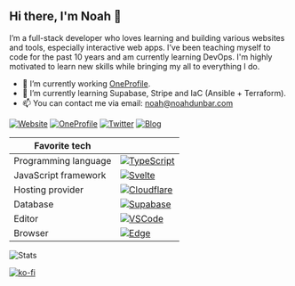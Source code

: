 ## Hi there, I'm Noah 👋

I’m a full-stack developer who loves learning and building various websites and tools, especially interactive web apps. I’ve been teaching myself to code for the past 10 years and am currently learning DevOps. I'm highly motivated to learn new skills while bringing my all to everything I do.

- 🔭 I’m currently working [OneProfile](https://oneprofile.app).
- 🌱 I’m currently learning Supabase, Stripe and IaC (Ansible + Terraform).
- 📫 You can contact me via email: [noah@noahdunbar.com](mailto:noah@noahdunbar.com)

[![Website](https://img.shields.io/badge/-Website-white?style=for-the-badge)](https://noahdunbar.com)
[![OneProfile](https://img.shields.io/badge/-OneProfile-white?style=for-the-badge)](https://oneprofile.app/noahdunbar)
[![Twitter](https://img.shields.io/badge/-@NoahDunbarDev-white?style=for-the-badge&logo=twitter)](https://twitter.com/NoahDunbarDev)
[![Blog](https://img.shields.io/badge/-Blog-white?style=for-the-badge&logoColor=2962FF&logo=hashnode)](https://blog.noahdunbar.com)

| **Favorite tech** | |
| --- | --- |
| Programming language | [![TypeScript](https://img.shields.io/badge/-TypeScript-007ACC?style=for-the-badge&logoColor=white&logo=typescript)](https://typescriptlang.org/) |
| JavaScript framework | [![Svelte](https://img.shields.io/badge/-Svelte-FF3E00?style=for-the-badge&logoColor=white&logo=svelte)](https://svelte.dev) |
| Hosting provider | [![Cloudflare](https://img.shields.io/badge/-Cloudflare-F38020?style=for-the-badge&logoColor=white&logo=cloudflare)](https://developers.cloudflare.com/) |
| Database | [![Supabase](https://img.shields.io/badge/-Supabase-3ECF8E?style=for-the-badge&logoColor=white&logo=supabase)](https://supabase.com/) |
| Editor | [![VSCode](https://img.shields.io/badge/-VSCode-007ACC?style=for-the-badge&logoColor=white&logo=visual-studio-code)](https://code.visualstudio.com/) |
| Browser | [![Edge](https://img.shields.io/badge/-Edge-0078D7?style=for-the-badge&logoColor=white&logo=microsoft-edge)](https://microsoft.com/edge) |

<!-- ### Tech Stack

![TypeScript](https://img.shields.io/badge/-TypeScript-007ACC?style=for-the-badge&logoColor=white&logo=typescript)
![JavaScript](https://img.shields.io/badge/-JavaScript-F7DF1E?style=for-the-badge&logoColor=black&logo=javascript)
![Svelte](https://img.shields.io/badge/-Svelte-FF3E00?style=for-the-badge&logoColor=white&logo=svelte)
![Cloudflare](https://img.shields.io/badge/-Cloudflare-F38020?style=for-the-badge&logoColor=white&logo=cloudflare)
![Supabase](https://img.shields.io/badge/-Supabase-3ECF8E?style=for-the-badge&logoColor=white&logo=supabase)
![PostgreSQL](https://img.shields.io/badge/-PostgreSQL-4169E1?style=for-the-badge&logoColor=white&logo=postgresql)
![Deno](https://img.shields.io/badge/-Deno-000000?style=for-the-badge&logoColor=white&logo=deno)
![React](https://img.shields.io/badge/-React-61DAFB?style=for-the-badge&logoColor=black&logo=react)
![Node](https://img.shields.io/badge/-Node-339933?style=for-the-badge&logoColor=white&logo=node.js)
![HTML](https://img.shields.io/badge/-HTML-E34F26?style=for-the-badge&logoColor=white&logo=html5)
![CSS](https://img.shields.io/badge/-CSS-1572B6?style=for-the-badge&logoColor=white&logo=css3)
![SASS](https://img.shields.io/badge/-SASS-CC6699?style=for-the-badge&logoColor=white&logo=sass)
![C++](https://img.shields.io/badge/-C++-00599C?style=for-the-badge&logoColor=white&logo=c%2B%2B)
![Rust](https://img.shields.io/badge/-Rust-221E1F?style=for-the-badge&logoColor=white&logo=rust)
![Nginx](https://img.shields.io/badge/-Nginx-269539?style=for-the-badge&logoColor=white&logo=nginx)
![MongoDB](https://img.shields.io/badge/-MongoDB-47A248?style=for-the-badge&logoColor=white&logo=mongodb)
![Linux Servers](https://img.shields.io/badge/-Linux%20Servers-FCC624?style=for-the-badge&logoColor=black&logo=linux)
![VSCode](https://img.shields.io/badge/-VSCode-007ACC?style=for-the-badge&logoColor=white&logo=visual-studio-code)
![Edge](https://img.shields.io/badge/-Edge-0078D7?style=for-the-badge&logoColor=white&logo=microsoft-edge) -->

<!-- [![GitHub Activity](https://img.shields.io/badge/-GitHub%20Activity-white?style=for-the-badge&logoColor=black&logo=github)](https://gitstalk.netlify.app/The-Noah) -->

<!-- - 🏁 I have several goals for 2021, which can be found [here](https://github.com/users/The-Noah/projects/1) as a GitHub project.-->

<!--
**The-Noah/The-Noah** is a ✨ _special_ ✨ repository because its `README.md` (this file) appears on your GitHub profile.

Here are some ideas to get you started:

- 🔭 I’m currently working on ...
- 🌱 I’m currently learning ...
- 👯 I’m looking to collaborate on ...
- 🤔 I’m looking for help with ...
- 💬 Ask me about ...
- 📫 How to reach me: ...
- 😄 Pronouns: ...
- ⚡ Fun fact: ...

![TypeScript](https://img.shields.io/badge/-TypeScript-black?style=for-the-badge&logo=typescript&labelColor=007ACC)
![JavaScript](https://img.shields.io/badge/-JavaScript-black?style=for-the-badge&logo=javascript&labelColor=F7DF1E)
![React](https://img.shields.io/badge/-React-black?style=for-the-badge&logo=react&labelColor=61DAFB)
![Deno](https://img.shields.io/badge/-Deno-black?style=for-the-badge&logo=deno&labelColor=000000)
![Node](https://img.shields.io/badge/-Node-black?style=for-the-badge&logo=node.js&labelColor=339933)
![C++](https://img.shields.io/badge/-C++-black?style=for-the-badge&logo=cplusplus&labelColor=00599C)
-->

![Stats](https://github-readme-stats.vercel.app/api?username=The-Noah&count_private=true&show_icons=true&disable_animations=true&bg_color=161b22&border_color=30363d&text_color=FFFC&title_color=58a6ff&icon_color=58a6ff)

[![ko-fi](https://ko-fi.com/img/githubbutton_sm.svg)](https://ko-fi.com/C0C8AYYRC)
